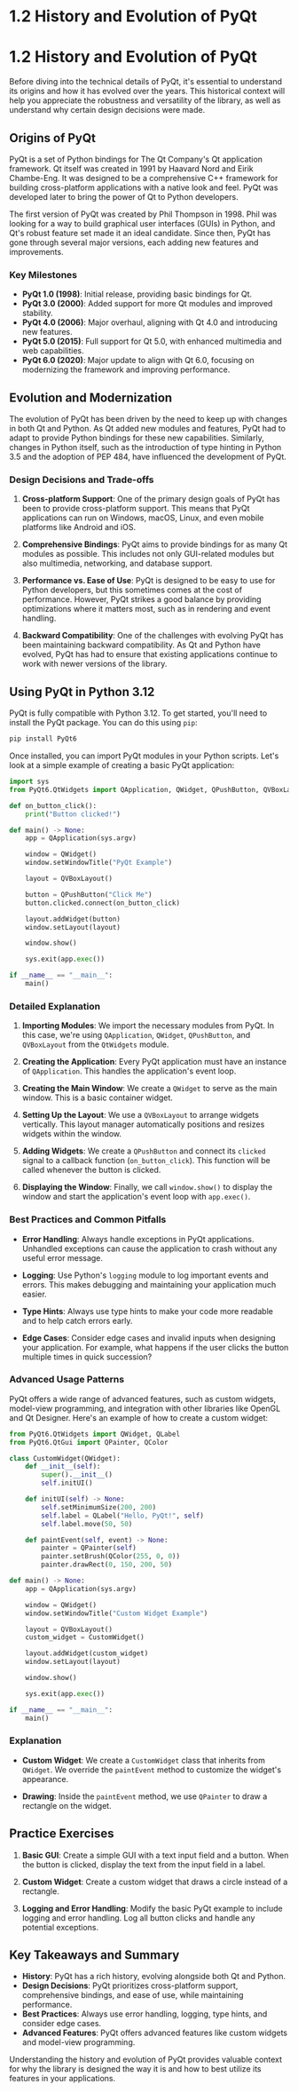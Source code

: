 # 1.2 History and Evolution of PyQt

# 1.2 History and Evolution of PyQt

Before diving into the technical details of PyQt, it's essential to understand its origins and how it has evolved over the years. This historical context will help you appreciate the robustness and versatility of the library, as well as understand why certain design decisions were made.

## Origins of PyQt

PyQt is a set of Python bindings for The Qt Company's Qt application framework. Qt itself was created in 1991 by Haavard Nord and Eirik Chambe-Eng. It was designed to be a comprehensive C++ framework for building cross-platform applications with a native look and feel. PyQt was developed later to bring the power of Qt to Python developers.

The first version of PyQt was created by Phil Thompson in 1998. Phil was looking for a way to build graphical user interfaces (GUIs) in Python, and Qt's robust feature set made it an ideal candidate. Since then, PyQt has gone through several major versions, each adding new features and improvements.

### Key Milestones

- **PyQt 1.0 (1998)**: Initial release, providing basic bindings for Qt.
- **PyQt 3.0 (2000)**: Added support for more Qt modules and improved stability.
- **PyQt 4.0 (2006)**: Major overhaul, aligning with Qt 4.0 and introducing new features.
- **PyQt 5.0 (2015)**: Full support for Qt 5.0, with enhanced multimedia and web capabilities.
- **PyQt 6.0 (2020)**: Major update to align with Qt 6.0, focusing on modernizing the framework and improving performance.

## Evolution and Modernization

The evolution of PyQt has been driven by the need to keep up with changes in both Qt and Python. As Qt added new modules and features, PyQt had to adapt to provide Python bindings for these new capabilities. Similarly, changes in Python itself, such as the introduction of type hinting in Python 3.5 and the adoption of PEP 484, have influenced the development of PyQt.

### Design Decisions and Trade-offs

1. **Cross-platform Support**: One of the primary design goals of PyQt has been to provide cross-platform support. This means that PyQt applications can run on Windows, macOS, Linux, and even mobile platforms like Android and iOS.
   
2. **Comprehensive Bindings**: PyQt aims to provide bindings for as many Qt modules as possible. This includes not only GUI-related modules but also multimedia, networking, and database support.

3. **Performance vs. Ease of Use**: PyQt is designed to be easy to use for Python developers, but this sometimes comes at the cost of performance. However, PyQt strikes a good balance by providing optimizations where it matters most, such as in rendering and event handling.

4. **Backward Compatibility**: One of the challenges with evolving PyQt has been maintaining backward compatibility. As Qt and Python have evolved, PyQt has had to ensure that existing applications continue to work with newer versions of the library.

## Using PyQt in Python 3.12

PyQt is fully compatible with Python 3.12. To get started, you'll need to install the PyQt package. You can do this using `pip`:

```bash
pip install PyQt6
```

Once installed, you can import PyQt modules in your Python scripts. Let's look at a simple example of creating a basic PyQt application:

```python
import sys
from PyQt6.QtWidgets import QApplication, QWidget, QPushButton, QVBoxLayout

def on_button_click():
    print("Button clicked!")

def main() -> None:
    app = QApplication(sys.argv)

    window = QWidget()
    window.setWindowTitle("PyQt Example")

    layout = QVBoxLayout()

    button = QPushButton("Click Me")
    button.clicked.connect(on_button_click)

    layout.addWidget(button)
    window.setLayout(layout)

    window.show()

    sys.exit(app.exec())

if __name__ == "__main__":
    main()
```

### Detailed Explanation

1. **Importing Modules**: We import the necessary modules from PyQt. In this case, we're using `QApplication`, `QWidget`, `QPushButton`, and `QVBoxLayout` from the `QtWidgets` module.

2. **Creating the Application**: Every PyQt application must have an instance of `QApplication`. This handles the application's event loop.

3. **Creating the Main Window**: We create a `QWidget` to serve as the main window. This is a basic container widget.

4. **Setting Up the Layout**: We use a `QVBoxLayout` to arrange widgets vertically. This layout manager automatically positions and resizes widgets within the window.

5. **Adding Widgets**: We create a `QPushButton` and connect its `clicked` signal to a callback function (`on_button_click`). This function will be called whenever the button is clicked.

6. **Displaying the Window**: Finally, we call `window.show()` to display the window and start the application's event loop with `app.exec()`.

### Best Practices and Common Pitfalls

- **Error Handling**: Always handle exceptions in PyQt applications. Unhandled exceptions can cause the application to crash without any useful error message.

- **Logging**: Use Python's `logging` module to log important events and errors. This makes debugging and maintaining your application much easier.

- **Type Hints**: Always use type hints to make your code more readable and to help catch errors early.

- **Edge Cases**: Consider edge cases and invalid inputs when designing your application. For example, what happens if the user clicks the button multiple times in quick succession?

### Advanced Usage Patterns

PyQt offers a wide range of advanced features, such as custom widgets, model-view programming, and integration with other libraries like OpenGL and Qt Designer. Here's an example of how to create a custom widget:

```python
from PyQt6.QtWidgets import QWidget, QLabel
from PyQt6.QtGui import QPainter, QColor

class CustomWidget(QWidget):
    def __init__(self):
        super().__init__()
        self.initUI()

    def initUI(self) -> None:
        self.setMinimumSize(200, 200)
        self.label = QLabel("Hello, PyQt!", self)
        self.label.move(50, 50)

    def paintEvent(self, event) -> None:
        painter = QPainter(self)
        painter.setBrush(QColor(255, 0, 0))
        painter.drawRect(0, 150, 200, 50)

def main() -> None:
    app = QApplication(sys.argv)

    window = QWidget()
    window.setWindowTitle("Custom Widget Example")

    layout = QVBoxLayout()
    custom_widget = CustomWidget()

    layout.addWidget(custom_widget)
    window.setLayout(layout)

    window.show()

    sys.exit(app.exec())

if __name__ == "__main__":
    main()
```

### Explanation

- **Custom Widget**: We create a `CustomWidget` class that inherits from `QWidget`. We override the `paintEvent` method to customize the widget's appearance.

- **Drawing**: Inside the `paintEvent` method, we use `QPainter` to draw a rectangle on the widget.

## Practice Exercises

1. **Basic GUI**: Create a simple GUI with a text input field and a button. When the button is clicked, display the text from the input field in a label.

2. **Custom Widget**: Create a custom widget that draws a circle instead of a rectangle.

3. **Logging and Error Handling**: Modify the basic PyQt example to include logging and error handling. Log all button clicks and handle any potential exceptions.

## Key Takeaways and Summary

- **History**: PyQt has a rich history, evolving alongside both Qt and Python.
- **Design Decisions**: PyQt prioritizes cross-platform support, comprehensive bindings, and ease of use, while maintaining performance.
- **Best Practices**: Always use error handling, logging, type hints, and consider edge cases.
- **Advanced Features**: PyQt offers advanced features like custom widgets and model-view programming.

Understanding the history and evolution of PyQt provides valuable context for why the library is designed the way it is and how to best utilize its features in your applications.

